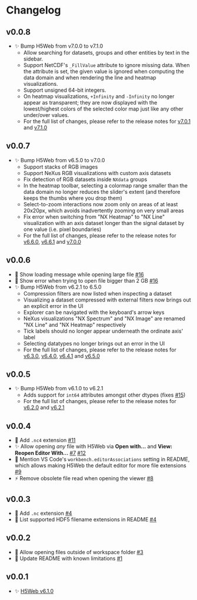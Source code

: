 # Changelog

## v0.0.8

- ✨ Bump H5Web from v7.0.0 to v7.1.0
  - Allow searching for datasets, groups and other entities by text in the
    sidebar.
  - Support NetCDF's `_FillValue` attribute to ignore missing data. When the
    attribute is set, the given value is ignored when computing the data domain
    and when rendering the line and heatmap visualizations.
  - Support unsigned 64-bit integers.
  - On heatmap visualizations, `+Infinity` and `-Infinity` no longer appear as
    transparent; they are now displayed with the lowest/highest colors of the
    selected color map just like any other under/over values.
  - For the full list of changes, please refer to the release notes for
    [v7.0.1](https://github.com/silx-kit/h5web/releases/tag/v7.0.1) and
    [v7.1.0](https://github.com/silx-kit/h5web/releases/tag/v7.1.0)

## v0.0.7

- ✨ Bump H5Web from v6.5.0 to v7.0.0
  - Support stacks of RGB images
  - Support NeXus RGB visualizations with custom axis datasets
  - Fix detection of RGB datasets inside `NXdata` groups
  - In the heatmap toolbar, selecting a colormap range smaller than the data
    domain no longer reduces the slider's extent (and therefore keeps the thumbs
    where you drop them)
  - Select-to-zoom interactions now zoom only on areas of at least 20x20px,
    which avoids inadvertently zooming on very small areas
  - Fix error when switching from "NX Heatmap" to "NX Line" visualization with
    an axis dataset longer than the signal dataset by one value (i.e. pixel
    boundaries)
  - For the full list of changes, please refer to the release notes for
    [v6.6.0](https://github.com/silx-kit/h5web/releases/tag/v6.6.0),
    [v6.6.1](https://github.com/silx-kit/h5web/releases/tag/v6.6.1) and
    [v7.0.0](https://github.com/silx-kit/h5web/releases/tag/v7.0.0)

## v0.0.6

- 🔄 Show loading message while opening large file
  [#16](https://github.com/silx-kit/vscode-h5web/pull/16)
- 🚩 Show error when trying to open file bigger than 2 GB
  [#16](https://github.com/silx-kit/vscode-h5web/pull/16)
- ✨ Bump H5Web from v6.2.1 to 6.5.0
  - Compression filters are now listed when inspecting a dataset
  - Visualizing a dataset compressed with external filters now brings out an
    explicit error in the UI
  - Explorer can be navigated with the keyboard's arrow keys
  - NeXus visualizations "NX Spectrum" and "NX Image" are renamed "NX Line" and
    "NX Heatmap" respectively
  - Tick labels should no longer appear underneath the ordinate axis' label
  - Selecting datatypes no longer brings out an error in the UI
  - For the full list of changes, please refer to the release notes for
    [v6.3.0](https://github.com/silx-kit/h5web/releases/tag/v6.3.0),
    [v6.4.0](https://github.com/silx-kit/h5web/releases/tag/v6.4.0),
    [v6.4.1](https://github.com/silx-kit/h5web/releases/tag/v6.4.1) and
    [v6.5.0](https://github.com/silx-kit/h5web/releases/tag/v6.5.0)

## v0.0.5

- ✨ Bump H5Web from v6.1.0 to v6.2.1
  - Adds support for `int64` attributes amongst other dtypes (fixes
    [#15](https://github.com/silx-kit/vscode-h5web/issues/15))
  - For the full list of changes, please refer to the release notes for
    [v6.2.0](https://github.com/silx-kit/h5web/releases/tag/v6.2.0) and
    [v6.2.1](https://github.com/silx-kit/h5web/releases/tag/v6.2.1)

## v0.0.4

- 🧩 Add `.nc4` extension
  [#11](https://github.com/silx-kit/vscode-h5web/pull/11)
- :sparkles: Allow opening _any_ file with H5Web via **Open with...** and
  **View: Reopen Editor With...**
  [#7](https://github.com/silx-kit/vscode-h5web/pull/7)
  [#12](https://github.com/silx-kit/vscode-h5web/pull/12)
- :memo: Mention VS Code's `workbench.editorAssociations` setting in README,
  which allows making H5Web the default editor for more file extensions
  [#9](https://github.com/silx-kit/vscode-h5web/pull/9)
- :zap: Remove obsolete file read when opening the viewer
  [#8](https://github.com/silx-kit/vscode-h5web/pull/8)

## v0.0.3

- 🧩 Add `.nc` extension [#4](https://github.com/silx-kit/vscode-h5web/pull/4)
- 📝 List supported HDF5 filename extensions in README
  [#4](https://github.com/silx-kit/vscode-h5web/pull/4)

## v0.0.2

- 🐛 Allow opening files outside of workspace folder
  [#3](https://github.com/silx-kit/vscode-h5web/pull/3)
- 📝 Update README with known limitations
  [#1](https://github.com/silx-kit/vscode-h5web/pull/1)

## v0.0.1

- ✨ [H5Web v6.1.0](https://github.com/silx-kit/h5web/releases/tag/v6.1.0)
